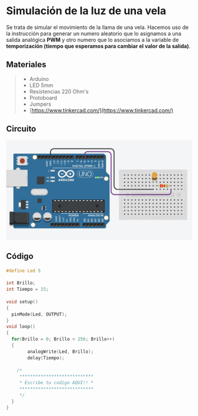 # Simulación de la luz de una vela

Se trata de simular el movimiento de la llama de una vela. Hacemos uso de la instrucción para generar un numero aleatorio que lo asignamos a una salida analógica **PWM** y otro numero que lo asociamos a la variable de **temporización (tiempo que esperamos para cambiar el valor de la salida)**.

## Materiales 
> - Arduino
> - LED 5mm 
> - Resistencias 220 Ohm's 
> - Protoboard
> - Jumpers
> - [https://www.tinkercad.com/](https://www.tinkercad.com/)

## Circuito
![](PracticasArduino/Practica6/PWMVela.JPG)

## Código
```c
#define Led 5

int Brillo;
int Tiempo = 15;

void setup()
{
  pinMode(Led, OUTPUT);
}
void loop()
{
  for(Brillo = 0; Brillo < 256; Brillo++)
  {
    	analogWrite(Led, Brillo);
    	delay(Tiempo);
	
	/*
	 ****************************
	 * Escribe tu codigo AQUI!! *
	 ****************************
	 */
  }
}
```
<!--stackedit_data:
eyJoaXN0b3J5IjpbLTgyNzk1NDM5LDc1NjA0NzUzXX0=
-->